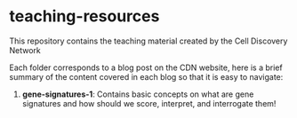 # teaching-resources
This repository contains the teaching material created by the Cell Discovery Network

Each folder corresponds to a blog post on the CDN website, here is a brief summary of the content covered in each blog so that it is easy to navigate:

1. **gene-signatures-1**: Contains basic concepts on what are gene signatures and how should we score, interpret, and interrogate them!
